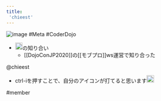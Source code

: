 ```yaml
---
title:
 'chieest'
---
```


![image](https://gyazo.com/662648cebc8ae863c00fce5556073b31/thumb/1000)
#Meta #CoderDojo

- <img src='https://scrapbox.io/api/pages/blu3mo-public/blu3mo/icon' alt='blu3mo.icon' height="19.5"/>の知り合い
    - [[DojoConJP2020]]の[[モブプロ]]ws運営で知り合った

@chieest
- ctrl-iを押すことで、自分のアイコンが打てると思います<img src='https://scrapbox.io/api/pages/blu3mo-public/blu3mo/icon' alt='blu3mo.icon' height="19.5"/>

#member
